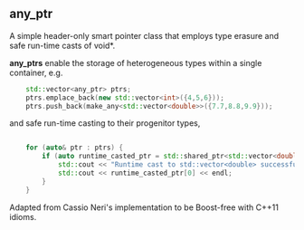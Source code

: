 any_ptr
--------------
A simple header-only smart pointer class that employs type erasure and safe run-time casts of void*.

__any_ptrs__ enable the storage of heterogeneous types within a single container, e.g.

```C++
    std::vector<any_ptr> ptrs; 
    ptrs.emplace_back(new std::vector<int>({4,5,6})); 
    ptrs.push_back(make_any<std::vector<double>>({7.7,8.8,9.9}));
```

and safe run-time casting to their progenitor types,

```C++

    for (auto& ptr : ptrs) {
        if (auto runtime_casted_ptr = std::shared_ptr<std::vector<double>>(ptr)) {
            std::cout << "Runtime cast to std::vector<double> successful!\n";
            std::cout << runtime_casted_ptr[0] << endl;
        }
    }
```

 Adapted from Cassio Neri's implementation to be Boost-free with C++11 idioms.
